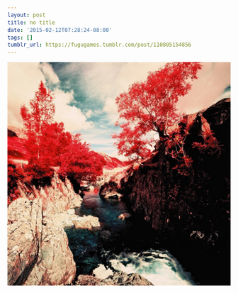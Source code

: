 ```yaml
---
layout: post
title: no title
date: '2015-02-12T07:28:24-08:00'
tags: []
tumblr_url: https://fugugames.tumblr.com/post/110805154856
---
```

 ![](/tumblr_files/tumblr_nicf7q78pb1rrekp5o1_1280.jpg)  
